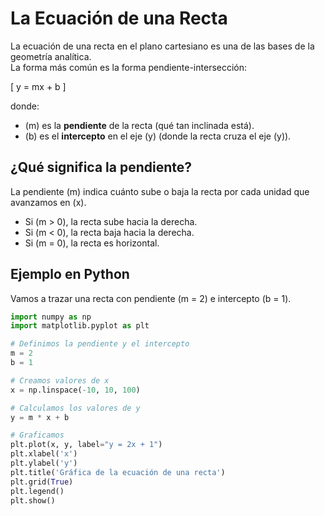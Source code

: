 # La Ecuación de una Recta

La ecuación de una recta en el plano cartesiano es una de las bases de la geometría analítica.  
La forma más común es la forma pendiente-intersección:

\[
y = mx + b
\]

donde:
- \(m\) es la **pendiente** de la recta (qué tan inclinada está).
- \(b\) es el **intercepto** en el eje \(y\) (donde la recta cruza el eje \(y\)).

## ¿Qué significa la pendiente?

La pendiente \(m\) indica cuánto sube o baja la recta por cada unidad que avanzamos en \(x\).

- Si \(m > 0\), la recta sube hacia la derecha.
- Si \(m < 0\), la recta baja hacia la derecha.
- Si \(m = 0\), la recta es horizontal.

## Ejemplo en Python

Vamos a trazar una recta con pendiente \(m = 2\) e intercepto \(b = 1\).

```python
import numpy as np
import matplotlib.pyplot as plt

# Definimos la pendiente y el intercepto
m = 2
b = 1

# Creamos valores de x
x = np.linspace(-10, 10, 100)

# Calculamos los valores de y
y = m * x + b

# Graficamos
plt.plot(x, y, label="y = 2x + 1")
plt.xlabel('x')
plt.ylabel('y')
plt.title('Gráfica de la ecuación de una recta')
plt.grid(True)
plt.legend()
plt.show()
